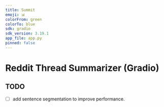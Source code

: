 ```yaml
---
title: Summit
emoji: 📊
colorFrom: green
colorTo: blue
sdk: gradio
sdk_version: 3.19.1
app_file: app.py
pinned: false
---
```


# Reddit Thread Summarizer (Gradio)

## TODO

- [ ] add sentence segmentation to improve performance.

